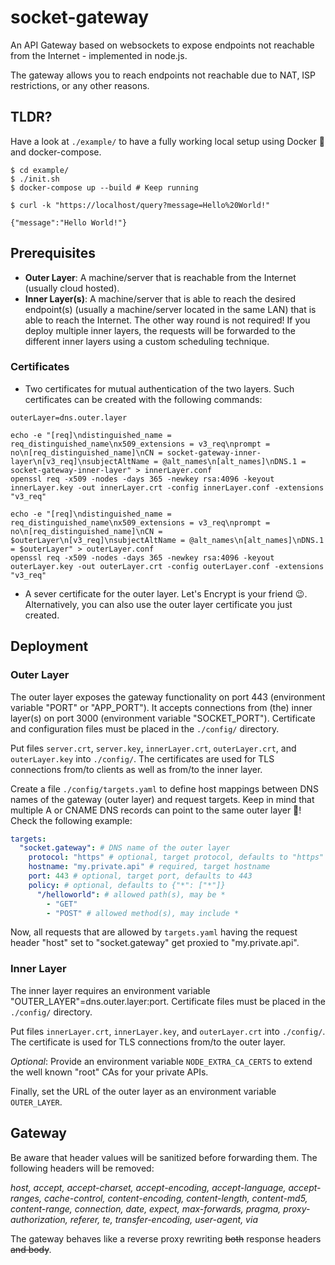 # socket-gateway

An API Gateway based on websockets to expose endpoints not reachable from the Internet - implemented in node.js.

The gateway allows you to reach endpoints not reachable due to NAT, ISP restrictions, or any other reasons.

## TLDR?

Have a look at `./example/` to have a fully working local setup using Docker 🐳 and docker-compose.

```shell
$ cd example/
$ ./init.sh
$ docker-compose up --build # Keep running
```

```shell
$ curl -k "https://localhost/query?message=Hello%20World!"

{"message":"Hello World!"}
```

## Prerequisites

* **Outer Layer**: A machine/server that is reachable from the Internet (usually cloud hosted).
* **Inner Layer(s)**: A machine/server that is able to reach the desired endpoint(s) (usually a machine/server located in the same LAN) that is able to reach the Internet. The other way round is not required! If you deploy multiple inner layers, the requests will be forwarded to the different inner layers using a custom scheduling technique.

### Certificates

* Two certificates for mutual authentication of the two layers. Such certificates can be created with the following commands:

```
outerLayer=dns.outer.layer

echo -e "[req]\ndistinguished_name = req_distinguished_name\nx509_extensions = v3_req\nprompt = no\n[req_distinguished_name]\nCN = socket-gateway-inner-layer\n[v3_req]\nsubjectAltName = @alt_names\n[alt_names]\nDNS.1 = socket-gateway-inner-layer" > innerLayer.conf
openssl req -x509 -nodes -days 365 -newkey rsa:4096 -keyout innerLayer.key -out innerLayer.crt -config innerLayer.conf -extensions "v3_req"

echo -e "[req]\ndistinguished_name = req_distinguished_name\nx509_extensions = v3_req\nprompt = no\n[req_distinguished_name]\nCN = $outerLayer\n[v3_req]\nsubjectAltName = @alt_names\n[alt_names]\nDNS.1 = $outerLayer" > outerLayer.conf
openssl req -x509 -nodes -days 365 -newkey rsa:4096 -keyout outerLayer.key -out outerLayer.crt -config outerLayer.conf -extensions "v3_req"
```

* A sever certificate for the outer layer. Let's Encrypt is your friend 😉. Alternatively, you can also use the outer layer certificate you just created.


## Deployment

### Outer Layer

The outer layer exposes the gateway functionality on port 443 (environment variable "PORT" or "APP_PORT"). It accepts connections from (the) inner layer(s) on port 3000 (environment variable "SOCKET_PORT"). Certificate and configuration files must be placed in the `./config/` directory.

Put files `server.crt`, `server.key`, `innerLayer.crt`, `outerLayer.crt`, and `outerLayer.key` into `./config/`. The certificates are used for TLS connections from/to clients as well as from/to the inner layer.

Create a file `./config/targets.yaml` to define host mappings between DNS names of the gateway (outer layer) and request targets. Keep in mind that multiple A or CNAME DNS records can point to the same outer layer 🥳! Check the following example:

```yaml
targets:
  "socket.gateway": # DNS name of the outer layer
    protocol: "https" # optional, target protocol, defaults to "https"
    hostname: "my.private.api" # required, target hostname
    port: 443 # optional, target port, defaults to 443
    policy: # optional, defaults to {"*": ["*"]}
      "/helloworld": # allowed path(s), may be *
        - "GET"
        - "POST" # allowed method(s), may include *
```

Now, all requests that are allowed by `targets.yaml` having the request header "host" set to "socket.gateway" get proxied to "my.private.api".

### Inner Layer

The inner layer requires an environment variable "OUTER_LAYER"=dns.outer.layer:port. Certificate files must be placed in the `./config/` directory.

Put files `innerLayer.crt`, `innerLayer.key`, and `outerLayer.crt` into `./config/`. The certificate is used for TLS connections from/to the outer layer.

*Optional*: Provide an environment variable `NODE_EXTRA_CA_CERTS` to extend the well known "root" CAs for your private APIs.

Finally, set the URL of the outer layer as an environment variable `OUTER_LAYER`.

## Gateway

Be aware that header values will be sanitized before forwarding them. The following headers will be removed:

*host, accept, accept-charset, accept-encoding, accept-language, accept-ranges, cache-control, content-encoding, content-length, content-md5, content-range, connection, date, expect, max-forwards, pragma, proxy-authorization, referer, te, transfer-encoding, user-agent, via*

The gateway behaves like a reverse proxy rewriting ~~both~~ response headers ~~and body~~. 
